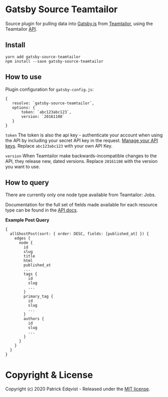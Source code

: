# Gatsby Source Teamtailor
Source plugin for pulling data into [Gatsby.js](https://www.gatsbyjs.org/) from [Teamtailor](https://www.teamtailor.com/), using the Teamtailor [API](https://docs.teamtailor.com/).


## Install

`yarn add gatsby-source-teamtailor`    
`npm install --save gatsby-source-teamtailor`

## How to use

Plugin configuration for `gatsby-config.js`:

```
{
   resolve: `gatsby-source-teamtailor`,
   options: {
       token: `abc123abc123`,
       version: `20161108`
   }
}
```

`token`
The token is also the api key - authenticate your account when using the API by including your secret API key in the request. [Manage your API keys](https://www.teamtailor.com/app/settings/integrations/api_keys). Replace `abc123abc123` with your own API Key.

`version`
When Teamtailor make backwards-incompatible changes to the API, they release new, dated versions. Replace `20161108` with the version you want to use.


## How to query

There are currently only one node type available from Teamtailor: Jobs.

Documentation for the full set of fields made available for each resource type can be
found in the [API docs](https://docs.teamtailor.com/).

**Example Post Query**

```
{
  allGhostPost(sort: { order: DESC, fields: [published_at] }) {
    edges {
      node {
        id
        slug
        title
        html
        published_at
        ...
        tags {
          id
          slug
          ...
        }
        primary_tag {
          id
          slug
          ...
        }
        authors {
          id
          slug
          ...
        }
      }
    }
  }
}
```

# Copyright & License

Copyright (c) 2020 Patrick Edqvist - Released under the [MIT license](LICENSE).
